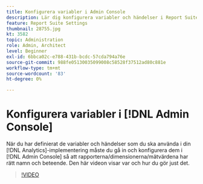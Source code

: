 ```yaml
---
title: Konfigurera variabler i Admin Console
description: Lär dig konfigurera variabler och händelser i Report Suite Manager så att rapporter, dimensioner och mätvärden har rätt namn och beteende.
feature: Report Suite Settings
thumbnail: 28755.jpg
kt: 3582
topic: Administration
role: Admin, Architect
level: Beginner
exl-id: 6bbca02c-e788-431b-bcdc-57cda794a76e
source-git-commit: 988fe05130035099008c58528f37512ad80c881e
workflow-type: tm+mt
source-wordcount: '83'
ht-degree: 0%

---
```


# Konfigurera variabler i [!DNL Admin Console]

När du har definierat de variabler och händelser som du ska använda i din [!DNL Analytics]-implementering måste du gå in och konfigurera dem i [!DNL Admin Console] så att rapporterna/dimensionerna/mätvärdena har rätt namn och beteende. Den här videon visar var och hur du gör just det.

>[!VIDEO](https://video.tv.adobe.com/v/28755/?quality=12&learn=on)

